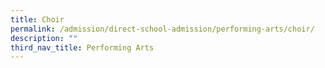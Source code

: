```yaml
---
title: Choir
permalink: /admission/direct-school-admission/performing-arts/choir/
description: ""
third_nav_title: Performing Arts
---
```

